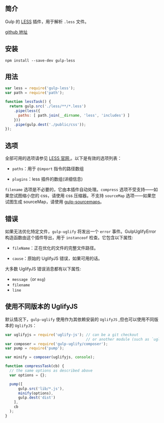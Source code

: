 ## 简介

Gulp 的 [LESS](http://lesscss.org/) 插件，用于解析 `.less` 文件。

[github 地址](https://github.com/gulp-community/gulp-less)

## 安装

```
npm install --save-dev gulp-less
```

## 用法

```js
var less = require('gulp-less');
var path = require('path');

function lessTask() {
  return gulp.src('./less/**/*.less')
    .pipe(less({
      paths: [ path.join(__dirname, 'less', 'includes') ]
    }))
    .pipe(gulp.dest('./public/css'));
});
```

## 选项

全部可用的选项请参见 [LESS 官网 ](http://lesscss.org/#using-less-configuration)。以下是有效的选项列表：

* `paths`：用于 `@import` 指令的路径数组

* `plugins`：less 插件的数组\(详细信息\)

`filename` 选项是不必要的，它由本插件自动处理。`compress` 选项不受支持——如果您试图缩小您的 css，请使用 css 压缩器。不支持 `sourceMap` 选项——如果您试图生成 sourceMap，请使用 [gulp-sourcemaps](/cha-jian/gulp-sourcemaps.md)。

## 错误

如果无法优化特定文件，`gulp-uglify` 将发出一个 `error` 事件。GulpUglifyError 构造函数由这个插件导出，用于 `instanceof` 检查。它包含以下属性:

* `fileName`：正在优化的文件的完整文件路径。

* `cause`：原始的 UglifyJS 错误，如果可用的话。

大多数 UglifyJS 错误消息都有以下属性:

* `message`（or `msg`\)
* `filename`
* `line`

## 使用不同版本的 UglifyJS

默认情况下，`gulp-uglify` 使用作为其依赖安装的 `UglifyJS` ,但也可以使用不同版本的 `UglifyJS`：

```js
var uglifyjs = require('uglify-js'); // can be a git checkout
                                     // or another module (such as `uglify-es` for ES6 support)
var composer = require('gulp-uglify/composer');
var pump = require('pump');

var minify = composer(uglifyjs, console);

function compressTask(cb) {
  // the same options as described above
  var options = {};

  pump([
      gulp.src('lib/*.js'),
      minify(options),
      gulp.dest('dist')
    ],
    cb
  );
}
```



